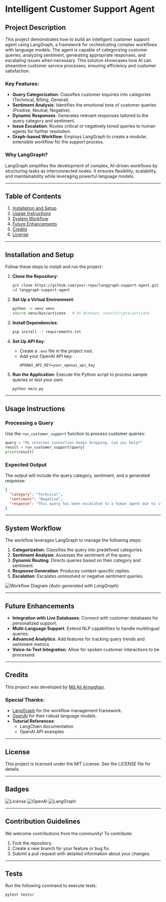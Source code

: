 # Intelligent Customer Support Agent

## Project Description
This project demonstrates how to build an intelligent customer support agent using LangGraph, a framework for orchestrating complex workflows with language models. The agent is capable of categorizing customer queries, analyzing sentiment, generating appropriate responses, and escalating issues when necessary. This solution showcases how AI can streamline customer service processes, ensuring efficiency and customer satisfaction.

### Key Features:
- **Query Categorization**: Classifies customer inquiries into categories (Technical, Billing, General).
- **Sentiment Analysis**: Identifies the emotional tone of customer queries (Positive, Neutral, Negative).
- **Dynamic Responses**: Generates relevant responses tailored to the query category and sentiment.
- **Issue Escalation**: Routes critical or negatively toned queries to human agents for further resolution.
- **Graph-based Workflow**: Employs LangGraph to create a modular, extensible workflow for the support process.

### Why LangGraph?
LangGraph simplifies the development of complex, AI-driven workflows by structuring tasks as interconnected nodes. It ensures flexibility, scalability, and maintainability while leveraging powerful language models.

---

## Table of Contents
1. [Installation and Setup](#installation-and-setup)
2. [Usage Instructions](#usage-instructions)
3. [System Workflow](#system-workflow)
4. [Future Enhancements](#future-enhancements)
5. [Credits](#credits)
6. [License](#license)

---

## Installation and Setup
Follow these steps to install and run the project:

1. **Clone the Repository**:
   ```bash
   git clone https://github.com/your-repo/langgraph-support-agent.git
   cd langgraph-support-agent
   ```

2. **Set Up a Virtual Environment**:
   ```bash
   python -m venv venv
   source venv/bin/activate   # On Windows: venv\Scripts\activate
   ```

3. **Install Dependencies**:
   ```bash
   pip install -r requirements.txt
   ```

4. **Set Up API Key**:
   - Create a `.env` file in the project root.
   - Add your OpenAI API key:
     ```
     OPENAI_API_KEY=your_openai_api_key
     ```

5. **Run the Application**:
   Execute the Python script to process sample queries or test your own:
   ```bash
   python main.py
   ```

---

## Usage Instructions
### Processing a Query
Use the `run_customer_support` function to process customer queries:

```python
query = "My internet connection keeps dropping. Can you help?"
result = run_customer_support(query)
print(result)
```

### Expected Output
The output will include the query category, sentiment, and a generated response:
```json
{
  "category": "Technical",
  "sentiment": "Negative",
  "response": "This query has been escalated to a human agent due to its negative sentiment."
}
```

---

## System Workflow
The workflow leverages LangGraph to manage the following steps:

1. **Categorization**: Classifies the query into predefined categories.
2. **Sentiment Analysis**: Assesses the sentiment of the query.
3. **Dynamic Routing**: Directs queries based on their category and sentiment.
4. **Response Generation**: Produces context-specific replies.
5. **Escalation**: Escalates unresolved or negative sentiment queries.

![Workflow Diagram](workflow-diagram.png) *(Auto-generated with LangGraph)*

---

## Future Enhancements
- **Integration with Live Databases**: Connect with customer databases for personalized support.
- **Multi-Language Support**: Extend NLP capabilities to handle multilingual queries.
- **Advanced Analytics**: Add features for tracking query trends and sentiment metrics.
- **Voice-to-Text Integration**: Allow for spoken customer interactions to be processed.

---

## Credits
This project was developed by [Md Ali Armaghan](https://github.com/md-ali-armaghan).

### Special Thanks:
- [LangGraph](https://github.com/langgraph) for the workflow management framework.
- [OpenAI](https://openai.com) for their robust language models.
- **Tutorial References**:
  - LangChain documentation
  - OpenAI API examples

---

## License
This project is licensed under the MIT License. See the LICENSE file for details.

---

## Badges
![License](https://img.shields.io/badge/license-MIT-blue.svg)
![OpenAI](https://img.shields.io/badge/API-OpenAI-blue)
![LangGraph](https://img.shields.io/badge/langgraph-1.0.0-green)

---

## Contribution Guidelines
We welcome contributions from the community! To contribute:
1. Fork the repository.
2. Create a new branch for your feature or bug fix.
3. Submit a pull request with detailed information about your changes.

---

## Tests
Run the following command to execute tests:
```bash
pytest tests/
```

